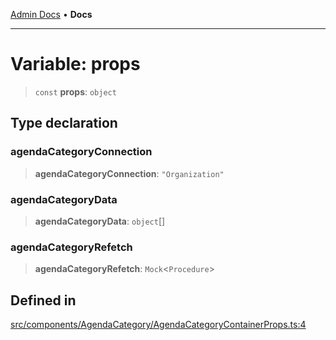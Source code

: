 [Admin Docs](/) • **Docs**

***

# Variable: props

> `const` **props**: `object`

## Type declaration

### agendaCategoryConnection

> **agendaCategoryConnection**: `"Organization"`

### agendaCategoryData

> **agendaCategoryData**: `object`[]

### agendaCategoryRefetch

> **agendaCategoryRefetch**: `Mock`\<`Procedure`\>

## Defined in

[src/components/AgendaCategory/AgendaCategoryContainerProps.ts:4](https://github.com/PalisadoesFoundation/talawa-admin/blob/main/src/components/AgendaCategory/AgendaCategoryContainerProps.ts#L4)
